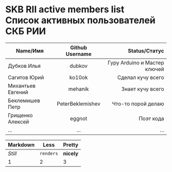 SKB RII active members list <br> Список активных пользователей СКБ РИИ
===

| Name/Имя        | Github Username           | Status/Статус  |
| ------------- |:-------------:| -----:|
| Дубков Илья | dubkov | Гуру Arduino и Мастер ключей |
| Сагитов Юрий | ko10ok | Сделал кучу всего |
| Михантьев Евгений | mehanik | Знает кучу всего |
| Беклемишев Петр | PeterBeklemishev | Что-то порой делаю |
| Грищенко Алексей | eggnot | Поэт кода |
| ... | ... | ... |


Markdown | Less | Pretty
--- | --- | ---
*Still* | `renders` | **nicely**
1 | 2 | 3
